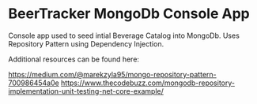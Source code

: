 # BeerTracker MongoDb Console App
Console app used to seed intial Beverage Catalog into MongoDb.
Uses Repository Pattern using Dependency Injection.

Additional resources can be found here: 

https://medium.com/@marekzyla95/mongo-repository-pattern-700986454a0e
https://www.thecodebuzz.com/mongodb-repository-implementation-unit-testing-net-core-example/
